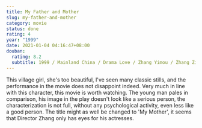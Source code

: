 ```yaml
---
title: My Father and Mother
slug: my-father-and-mother
category: movie
status: done
rating: 4
year: "1999"
date: 2021-01-04 04:16:47+08:00
douban:
  rating: 8.2
  subtitle: 1999 / Mainland China / Drama Love / Zhang Yimou / Zhang Ziyi Zheng Hao
---
```


This village girl, she's too beautiful, I've seen many classic stills, and the performance in the movie does not disappoint indeed. Very much in line with this character, this movie is worth watching. The young man pales in comparison, his image in the play doesn't look like a serious person, the characterization is not full, without any psychological activity, even less like a good person. The title might as well be changed to 'My Mother', it seems that Director Zhang only has eyes for his actresses.
